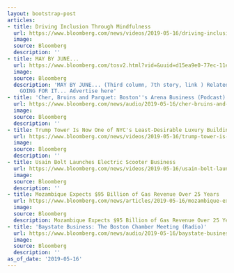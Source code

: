 ```yaml
---
layout: bootstrap-post
articles:
- title: Driving Inclusion Through Mindfulness
  url: https://www.bloomberg.com/news/videos/2019-05-16/driving-inclusion-through-mindfulness-video
  image: 
  source: Bloomberg
  description: ''
- title: MAY BY JUNE...
  url: https://www.bloomberg.com/tosv2.html?vid=&uuid=d15ea9e0-77ec-11e9-8ab9-c1eac7eaa693&url=L25ld3MvYXJ0aWNsZXMvMjAxOS0wNS0xNi9wb3VuZC1mYWxscy1hcy1tYXktZmlnaHRzLWZvci1vbmUtbW9yZS1jaGFuY2UtYnJleGl0LXVwZGF0ZQ==
  image: 
  source: Bloomberg
  description: 'MAY BY JUNE... (Third column, 7th story, link ) Related stories: BORIS
    GOING FOR IT... Advertise here'
- title: 'Cher, Bruins and Parquet: Boston''s Arena Business (Podcast)'
  url: https://www.bloomberg.com/news/audio/2019-05-16/cher-bruins-and-parquet-boston-s-arena-business-podcast
  image: 
  source: Bloomberg
  description: ''
- title: Trump Tower Is Now One of NYC's Least-Desirable Luxury Buildings
  url: https://www.bloomberg.com/news/videos/2019-05-16/trump-tower-is-now-one-of-nyc-s-least-desirable-luxury-buildings-video
  image: 
  source: Bloomberg
  description: ''
- title: Usain Bolt Launches Electric Scooter Business
  url: https://www.bloomberg.com/news/videos/2019-05-16/usain-bolt-launches-electric-scooter-business-video
  image: 
  source: Bloomberg
  description: ''
- title: Mozambique Expects $95 Billion of Gas Revenue Over 25 Years
  url: https://www.bloomberg.com/news/articles/2019-05-16/mozambique-expects-95-billion-of-gas-revenue-over-25-years
  image: 
  source: Bloomberg
  description: Mozambique Expects $95 Billion of Gas Revenue Over 25 Years bloomberg.com
- title: 'Baystate Business: The Boston Chamber Meeting (Radio)'
  url: https://www.bloomberg.com/news/audio/2019-05-16/baystate-business-the-boston-chamber-meeting-radio
  image: 
  source: Bloomberg
  description: ''
as_of_date: '2019-05-16'
---
```


